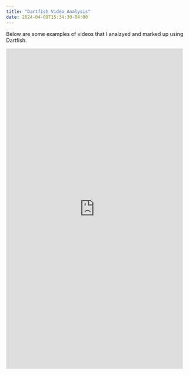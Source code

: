 ```yaml
---
title: "Dartfish Video Analysis"
date: 2024-04-09T15:34:30-04:00
---
```

Below are some examples of videos that I analzyed and marked up using Dartfish.

<iframe src="https://www.dartfish.tv/Embed?CR=p79544c600174m9024614&VW=480&VH=854&sh=li&aid=c8236392-c647-447f-9129-a0fffd0956dd" width="480" height="869" frameborder="0" allowfullscreen ></iframe>

